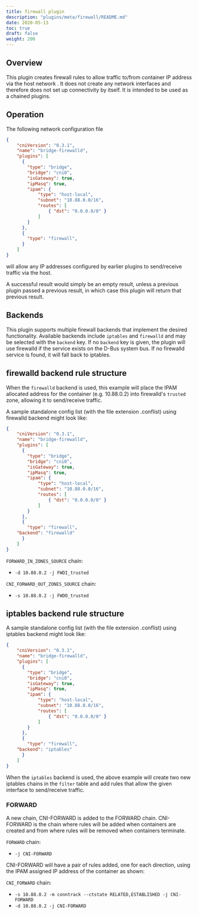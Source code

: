 ```yaml
---
title: firewall plugin
description: "plugins/meta/firewall/README.md"
date: 2020-05-13
toc: true
draft: false
weight: 200
---
```


## Overview

This plugin creates firewall rules to allow traffic to/from container IP address via the host network .
It does not create any network interfaces and therefore does not set up connectivity by itself.
It is intended to be used as a chained plugins.

## Operation
The following network configuration file

```json
{
    "cniVersion": "0.3.1",
    "name": "bridge-firewalld",
    "plugins": [
      {
        "type": "bridge",
        "bridge": "cni0",
        "isGateway": true,
        "ipMasq": true,
        "ipam": {
            "type": "host-local",
            "subnet": "10.88.0.0/16",
            "routes": [
                { "dst": "0.0.0.0/0" }
            ]
        }
      },
      {
        "type": "firewall",
      }
    ]
}
```

will allow any IP addresses configured by earlier plugins to send/receive traffic via the host.

A successful result would simply be an empty result, unless a previous plugin passed a previous result, in which case this plugin will return that previous result.

## Backends

This plugin supports multiple firewall backends that implement the desired functionality.
Available backends include `iptables` and `firewalld` and may be selected with the `backend` key.
If no `backend` key is given, the plugin will use firewalld if the service exists on the D-Bus system bus.
If no firewalld service is found, it will fall back to iptables.

## firewalld backend rule structure
When the `firewalld` backend is used, this example will place the IPAM allocated address for the container (e.g. 10.88.0.2) into firewalld's `trusted` zone, allowing it to send/receive traffic.


A sample standalone config list (with the file extension .conflist) using firewalld backend might
look like:

```json
{
    "cniVersion": "0.3.1",
    "name": "bridge-firewalld",
    "plugins": [
      {
        "type": "bridge",
        "bridge": "cni0",
        "isGateway": true,
        "ipMasq": true,
        "ipam": {
            "type": "host-local",
            "subnet": "10.88.0.0/16",
            "routes": [
                { "dst": "0.0.0.0/0" }
            ]
        }
      },
      {
        "type": "firewall",
	"backend": "firewalld"
      }
    ]
}
```


`FORWARD_IN_ZONES_SOURCE` chain:
- `-d 10.88.0.2 -j FWDI_trusted`

`CNI_FORWARD_OUT_ZONES_SOURCE` chain:
- `-s 10.88.0.2 -j FWDO_trusted`


## iptables backend rule structure

A sample standalone config list (with the file extension .conflist) using iptables backend might
look like:

```json
{
    "cniVersion": "0.3.1",
    "name": "bridge-firewalld",
    "plugins": [
      {
        "type": "bridge",
        "bridge": "cni0",
        "isGateway": true,
        "ipMasq": true,
        "ipam": {
            "type": "host-local",
            "subnet": "10.88.0.0/16",
            "routes": [
                { "dst": "0.0.0.0/0" }
            ]
        }
      },
      {
        "type": "firewall",
	"backend": "iptables"
      }
    ]
}
```

When the `iptables` backend is used, the above example will create two new iptables chains in the `filter` table and add rules that allow the given interface to send/receive traffic.

### FORWARD
A new chain, CNI-FORWARD is added to the FORWARD chain.  CNI-FORWARD is the chain where rules will be added
when containers are created and from where rules will be removed when containers terminate.

`FORWARD` chain:
- `-j CNI-FORWARD`

CNI-FORWARD will have a pair of rules added, one for each direction, using the IPAM assigned IP address
of the container as shown:

`CNI_FORWARD` chain:
- `-s 10.88.0.2 -m conntrack --ctstate RELATED,ESTABLISHED -j CNI-FORWARD`
- `-d 10.88.0.2 -j CNI-FORWARD`


